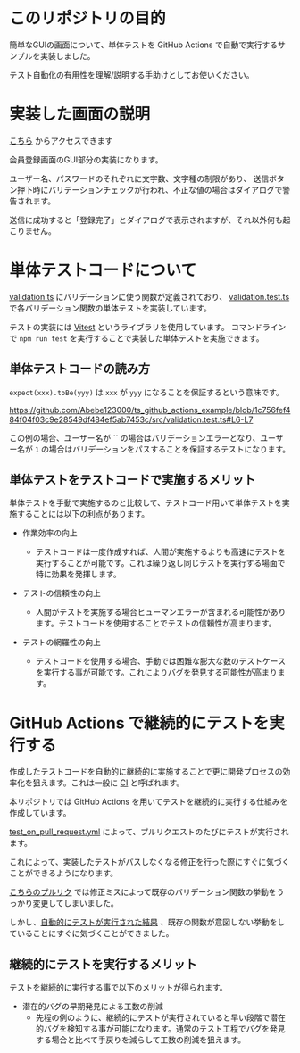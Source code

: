# このリポジトリの目的

簡単なGUIの画面について、単体テストを GitHub Actions で自動で実行するサンプルを実装しました。

テスト自動化の有用性を理解/説明する手助けとしてお使いください。

# 実装した画面の説明

[こちら](https://abebe123000.github.io/ts_github_actions_example/) からアクセスできます

会員登録画面のGUI部分の実装になります。

ユーザー名、パスワードのそれぞれに文字数、文字種の制限があり、
送信ボタン押下時にバリデーションチェックが行われ、不正な値の場合はダイアログで警告されます。

送信に成功すると「登録完了」とダイアログで表示されますが、それ以外何も起こりません。

# 単体テストコードについて

[validation.ts](https://github.com/Abebe123000/ts_github_actions_example/blob/master/src/validation.ts) にバリデーションに使う関数が定義されており、
[validation.test.ts](https://github.com/Abebe123000/ts_github_actions_example/blob/master/src/validation.test.ts) で各バリデーション関数の単体テストを実装しています。

テストの実装には [Vitest](https://vitest.dev/) というライブラリを使用しています。
コマンドラインで `npm run test` を実行することで実装した単体テストを実施できます。

## 単体テストコードの読み方

`expect(xxx).toBe(yyy)` は `xxx` が `yyy` になることを保証するという意味です。

https://github.com/Abebe123000/ts_github_actions_example/blob/1c756fef484f04f03c9e28549df484ef5ab7453c/src/validation.test.ts#L6-L7

この例の場合、ユーザー名が `` の場合はバリデーションエラーとなり、ユーザー名が `1` の場合はバリデーションをパスすることを保証するテストになります。

## 単体テストをテストコードで実施するメリット

単体テストを手動で実施するのと比較して、テストコード用いて単体テストを実施することには以下の利点があります。

- 作業効率の向上
    - テストコードは一度作成すれば、人間が実施するよりも高速にテストを実行することが可能です。これは繰り返し同じテストを実行する場面で特に効果を発揮します。

- テストの信頼性の向上
    - 人間がテストを実施する場合ヒューマンエラーが含まれる可能性があります。テストコードを使用することでテストの信頼性が高まります。
 
- テストの網羅性の向上
    - テストコードを使用する場合、手動では困難な膨大な数のテストケースを実行する事が可能です。これによりバグを発見する可能性が高まります。

# GitHub Actions で継続的にテストを実行する

作成したテストコードを自動的に継続的に実施することで更に開発プロセスの効率化を狙えます。これは一般に [CI](https://aws.amazon.com/jp/devops/continuous-integration/) と呼ばれます。

本リポジトリでは GitHub Actions を用いてテストを継続的に実行する仕組みを作成しています。

[test_on_pull_request.yml](https://github.com/Abebe123000/ts_github_actions_example/blob/master/.github/workflows/test_on_pull_request.yml) によって、プルリクエストのたびにテストが実行されます。

これによって、実装したテストがパスしなくなる修正を行った際にすぐに気づくことができるようになります。

[こちらのプルリク](https://github.com/Abebe123000/ts_github_actions_example/pull/12) では修正ミスによって既存のバリデーション関数の挙動をうっかり変更してしまいました。

しかし、[自動的にテストが実行された結果](https://github.com/Abebe123000/ts_github_actions_example/actions/runs/10751728927/job/29819284472?pr=12) 、既存の関数が意図しない挙動をしていることにすぐに気づくことができました。

## 継続的にテストを実行するメリット

テストを継続的に実行する事で以下のメリットが得られます。

- 潜在的バグの早期発見による工数の削減
  - 先程の例のように、継続的にテストが実行されていると早い段階で潜在的バグを検知する事が可能になります。通常のテスト工程でバグを発見する場合と比べて手戻りを減らして工数の削減を狙えます。








